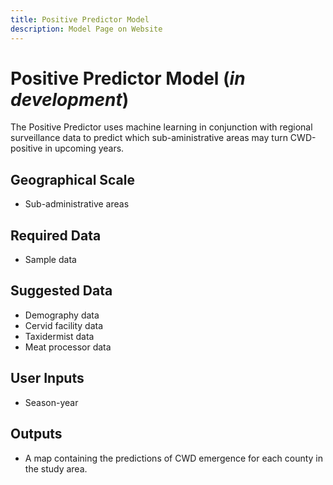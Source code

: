 ```yaml
---
title: Positive Predictor Model
description: Model Page on Website
---
```


# Positive Predictor Model (*in development*)

The Positive Predictor uses machine learning in conjunction with regional surveillance data to predict which sub-aministrative areas may turn CWD-positive in upcoming years.

## Geographical Scale
* Sub-administrative areas

## Required Data
* Sample data

## Suggested Data
* Demography data
* Cervid facility data
* Taxidermist data
* Meat processor data

## User Inputs
* Season-year

## Outputs
* A map containing the predictions of CWD emergence for each county in the study area.
